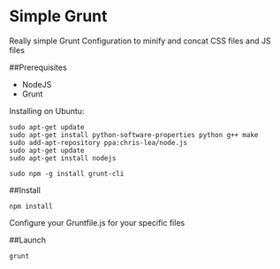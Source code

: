 # Simple Grunt
Really simple Grunt Configuration to minify and concat CSS files and JS files

##Prerequisites

- NodeJS
- Grunt

Installing on Ubuntu:

```
sudo apt-get update
sudo apt-get install python-software-properties python g++ make
sudo add-apt-repository ppa:chris-lea/node.js
sudo apt-get update
sudo apt-get install nodejs
```
```
sudo npm -g install grunt-cli
```

##Install

```
npm install
```

Configure your Gruntfile.js for your specific files

##Launch

```
grunt
```
